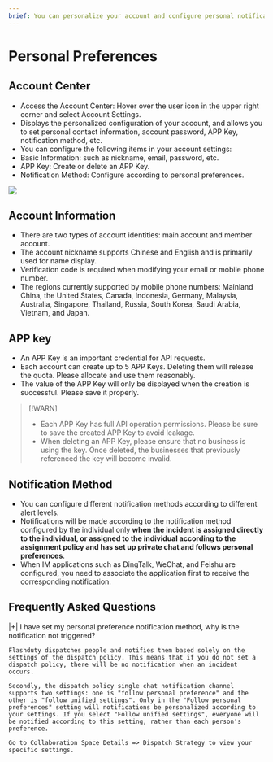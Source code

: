 ```yaml
---
brief: You can personalize your account and configure personal notification methods
---
```


# Personal Preferences

## Account Center
- Access the Account Center: Hover over the user icon in the upper right corner and select Account Settings.
- Displays the personalized configuration of your account, and allows you to set personal contact information, account password, APP Key, notification method, etc.
- You can configure the following items in your account settings:
- Basic Information: such as nickname, email, password, etc.
- APP Key: Create or delete an APP Key.
- Notification Method: Configure according to personal preferences.

![](https://fcimg.3ti.site/zh/flashduty/conf/preference/1.avif)

## Account Information
- There are two types of account identities: main account and member account.
- The account nickname supports Chinese and English and is primarily used for name display.
- Verification code is required when modifying your email or mobile phone number.
- The regions currently supported by mobile phone numbers: Mainland China, the United States, Canada, Indonesia, Germany, Malaysia, Australia, Singapore, Thailand, Russia, South Korea, Saudi Arabia, Vietnam, and Japan.

## APP key
- An APP Key is an important credential for API requests.
- Each account can create up to 5 APP Keys. Deleting them will release the quota. Please allocate and use them reasonably.
- The value of the APP Key will only be displayed when the creation is successful. Please save it properly.

> [!WARN]
> - Each APP Key has full API operation permissions. Please be sure to save the created APP Key to avoid leakage.
> - When deleting an APP Key, please ensure that no business is using the key. Once deleted, the businesses that previously referenced the key will become invalid.

## Notification Method
- You can configure different notification methods according to different alert levels.
- Notifications will be made according to the notification method configured by the individual only **when the incident is assigned directly to the individual, or assigned to the individual according to the assignment policy and has set up private chat and follows personal preferences**.
- When IM applications such as DingTalk, WeChat, and Feishu are configured, you need to associate the application first to receive the corresponding notification.

## Frequently Asked Questions

|+| I have set my personal preference notification method, why is the notification not triggered?

    Flashduty dispatches people and notifies them based solely on the settings of the dispatch policy. This means that if you do not set a dispatch policy, there will be no notification when an incident occurs.

    Secondly, the dispatch policy single chat notification channel supports two settings: one is "follow personal preference" and the other is "follow unified settings". Only in the "Follow personal preferences" setting will notifications be personalized according to your settings. If you select "Follow unified settings", everyone will be notified according to this setting, rather than each person's preference.

    Go to Collaboration Space Details => Dispatch Strategy to view your specific settings.